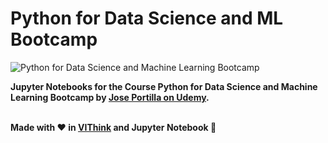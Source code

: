 # Python for Data Science and ML Bootcamp
![Python for Data Science and Machine Learning Bootcamp](https://udemy-images.udemy.com/course/750x422/903744_8eb2.jpg)

**Jupyter Notebooks for the Course Python for Data Science and Machine Learning Bootcamp by [Jose Portilla on Udemy](https://www.udemy.com/python-for-data-science-and-machine-learning-bootcamp/).**<br /> <br /> 

__Made with :heart: in [VIThink](http://ai-vithink.github.io) and Jupyter Notebook :orange_book:__<br /> <br /> 
